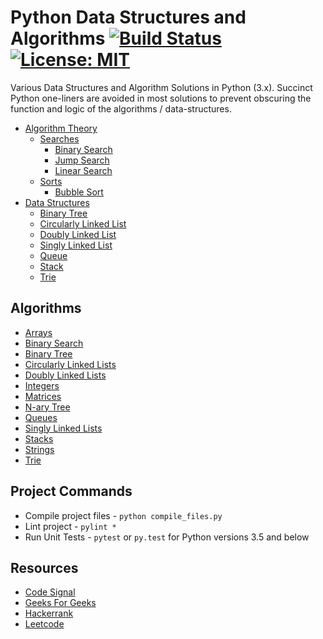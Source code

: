 # Python Data Structures and Algorithms [![Build Status](https://travis-ci.org/ahcode0919/python-ds-algorithms.svg?branch=master)](https://travis-ci.org/ahcode0919/python-ds-algorithms) [![License: MIT](https://img.shields.io/badge/License-MIT-yellow.svg)](https://opensource.org/licenses/MIT)

Various Data Structures and Algorithm Solutions in Python (3.x). Succinct Python one-liners are avoided in most solutions
to prevent obscuring the function and logic of the algorithms / data-structures.  

* [Algorithm Theory](algorithm_theory/README.md)
    * [Searches](algorithm_theory/README.md#searches)
        * [Binary Search](algorithm_theory/README.md#binary-search)
        * [Jump Search](algorithm_theory/README.md#jump-search)
        * [Linear Search](algorithm_theory/README.md#linear-search)
    * [Sorts](algorithm_theory/README.md#sorts)
        * [Bubble Sort](algorithm_theory/README.md#bubble-sort)
* [Data Structures](data_structures/README.md)
    * [Binary Tree](data_structures/README.md#binary-tree)
    * [Circularly Linked List](data_structures/README.md#circularly-linked-list)
    * [Doubly Linked List](data_structures/README.md#doubly-linked-list)
    * [Singly Linked List](data_structures/README.md#singly-linked-list)
    * [Queue](data_structures/README.md#queue)
    * [Stack](data_structures/README.md#stack)
    * [Trie](data_structures/README.md#trie)
    
## Algorithms

* [Arrays](arrays/README.md)
* [Binary Search](binary_search/README.md)
* [Binary Tree](binary_tree/README.md)
* [Circularly Linked Lists](circularly_linked_list/README.md)
* [Doubly Linked Lists](doubly_linked_list/README.md)
* [Integers](integers/README.md)
* [Matrices](multi_dimensional_arrays/README.md)
* [N-ary Tree](n_ary_tree/README.md)
* [Queues](queues/README.md)
* [Singly Linked Lists](singly_linked_lists/README.md)
* [Stacks](stacks/README.md)
* [Strings](strings/README.md)
* [Trie](trie/README.md)

## Project Commands

* Compile project files - `python compile_files.py`
* Lint project - `pylint *`
* Run Unit Tests - `pytest` or `py.test` for Python versions 3.5 and below

## Resources

* [Code Signal](https://codesignal.com)
* [Geeks For Geeks](https://www.geeksforgeeks.org/)
* [Hackerrank](https://www.hackerrank.com/)
* [Leetcode](https://www.leetcode.com)
